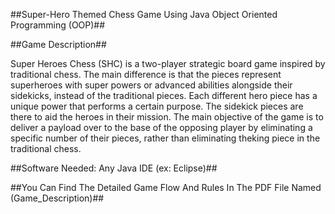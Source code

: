 ##Super-Hero Themed Chess Game Using Java Object Oriented Programming (OOP)##

##Game Description##

Super Heroes Chess (SHC) is a two-player strategic board game inspired by traditional chess.
The main difference is that the pieces represent superheroes with super powers or advanced
abilities alongside their sidekicks, instead of the traditional pieces. Each different hero piece
has a unique power that performs a certain purpose. The sidekick pieces are there to aid the
heroes in their mission. The main objective of the game is to deliver a payload over to the base
of the opposing player by eliminating a specific number of their pieces, rather than eliminating
theking piece in the traditional chess.


##Software Needed: Any Java IDE (ex: Eclipse)##


##You Can Find The Detailed Game Flow And Rules In The PDF File Named (Game_Description)##


